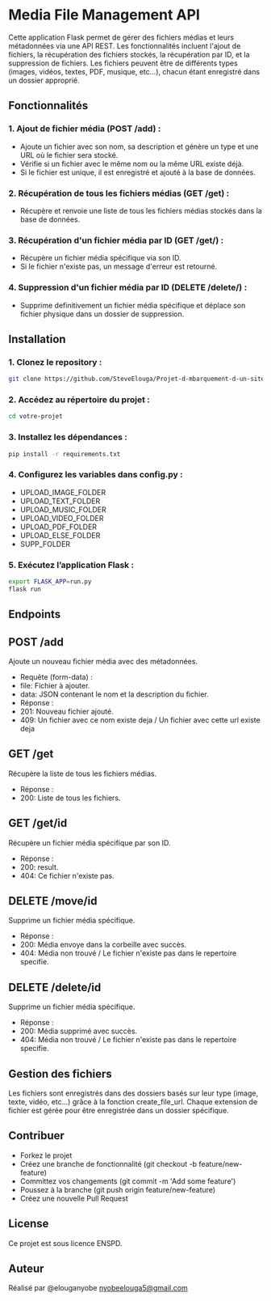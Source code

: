 # Media File Management API

Cette application Flask permet de gérer des fichiers médias et leurs métadonnées via une API REST. Les fonctionnalités incluent l'ajout de fichiers, la récupération des fichiers stockés, la récupération par ID, et la suppression de fichiers. Les fichiers peuvent être de différents types (images, vidéos, textes, PDF, musique, etc...), chacun étant enregistré dans un dossier approprié.

## Fonctionnalités

### 1. Ajout de fichier média (POST /add) :
- Ajoute un fichier avec son nom, sa description et génère un type et une URL où le fichier sera stocké.
- Vérifie si un fichier avec le même nom ou la même URL existe déjà.
- Si le fichier est unique, il est enregistré et ajouté à la base de données.

### 2. Récupération de tous les fichiers médias (GET /get) :
- Récupère et renvoie une liste de tous les fichiers médias stockés dans la base de données.

### 3. Récupération d'un fichier média par ID (GET /get/<id>) :
- Récupère un fichier média spécifique via son ID.
- Si le fichier n'existe pas, un message d'erreur est retourné.

### 4. Suppression d'un fichier média par ID (DELETE /delete/<id>) :
- Supprime definitivement un fichier média spécifique et déplace son fichier physique dans un dossier de suppression.

## Installation

### 1. Clonez le repository :

```bash
git clone https://github.com/SteveElouga/Projet-d-mbarquement-d-un-site-dans-un-systeme-embarque.git
```

### 2. Accédez au répertoire du projet :

```bash
cd votre-projet

```

### 3. Installez les dépendances :

```bash
pip install -r requirements.txt
```

### 4. Configurez les variables dans config.py :

 - UPLOAD_IMAGE_FOLDER
 - UPLOAD_TEXT_FOLDER
 - UPLOAD_MUSIC_FOLDER
 - UPLOAD_VIDEO_FOLDER
 - UPLOAD_PDF_FOLDER
 - UPLOAD_ELSE_FOLDER
 - SUPP_FOLDER

### 5. Exécutez l’application Flask :

```bash
export FLASK_APP=run.py
flask run
```

## Endpoints

## POST /add

Ajoute un nouveau fichier média avec des métadonnées.

- Requête (form-data) :
- file: Fichier à ajouter.
- data: JSON contenant le nom et la description du fichier.
- Réponse :
- 201: Nouveau fichier ajouté.
- 409: Un fichier avec ce nom existe deja / Un fichier avec cette url existe deja

## GET /get

Récupère la liste de tous les fichiers médias.

- Réponse :
- 200: Liste de tous les fichiers.

## GET /get/id

Récupère un fichier média spécifique par son ID.

- Réponse :
- 200: result.
- 404: Ce fichier n'existe pas.

## DELETE /move/id

Supprime un fichier média spécifique.

- Réponse :
- 200: Média envoye dans la corbeille avec succès.
- 404: Média non trouvé / Le fichier n'existe pas dans le repertoire specifie.

## DELETE /delete/id

Supprime un fichier média spécifique.

- Réponse :
- 200: Média supprimé avec succès.
- 404: Média non trouvé / Le fichier n'existe pas dans le repertoire specifie.

## Gestion des fichiers

Les fichiers sont enregistrés dans des dossiers basés sur leur type (image, texte, vidéo, etc...) grâce à la fonction create_file_url. Chaque extension de fichier est gérée pour être enregistrée dans un dossier spécifique.

## Contribuer

- Forkez le projet
- Créez une branche de fonctionnalité (git checkout -b feature/new-feature)
- Committez vos changements (git commit -m 'Add some feature')
- Poussez à la branche (git push origin feature/new-feature)
- Créez une nouvelle Pull Request

## License

Ce projet est sous licence ENSPD.

## Auteur

Réalisé par @elouganyobe nyobeelouga5@gmail.com

